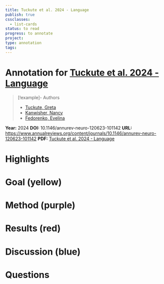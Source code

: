 ```yaml
---
title: Tuckute et al. 2024 - Language
publish: true
cssclasses:
  - list-cards
status: to read
progress: to annotate
project:
type: annotation
tags:
---
```

# Annotation for [Tuckute et al. 2024 - Language](Papers/References/Tuckute%20et%20al.%202024%20-%20Language)

> [!example]- Authors
> - [Tuckute, Greta](Tuckute%2C%20Greta)
> - [Kanwisher, Nancy](Kanwisher%2C%20Nancy)
> - [Fedorenko, Evelina](Fedorenko%2C%20Evelina)

**Year:** 2024
**DOI:** 10.1146/annurev-neuro-120623-101142
**URL:** https://www.annualreviews.org/content/journals/10.1146/annurev-neuro-120623-101142
**PDF:** [Tuckute et al. 2024 - Language](Papers/PDFs/Tuckute%20et%20al.%202024%20-%20Language%20in%20Brains%20Minds%20and%20Machines.pdf)

# Highlights


# Goal (yellow)


# Method (purple)


# Results (red)


# Discussion (blue)


# Questions

